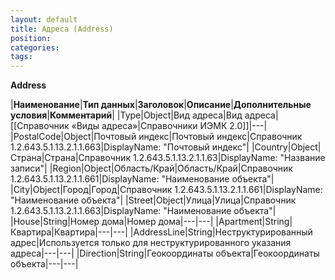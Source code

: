 ```yaml
---
layout: default
title: Адреса (Address)
position: 
categories: 
tags: 
---
```


**Address**

|**Наименование**|**Тип данных**|**Заголовок**|**Описание**|**Дополнительные условия**|**Комментарий**|
|Type|Object|Вид адреса|Вид адреса|[[Справочник «Виды адреса»|Справочники ИЭМК 2.0]]|---|
|PostalCode|Object|Почтовый индекс|Почтовый индекс|Справочник 1.2.643.5.1.13.2.1.1.663|DisplayName: "Почтовый индекс"|
|Country|Object|Страна|Страна|Справочник 1.2.643.5.1.13.2.1.1.63|DisplayName: "Название записи"|
|Region|Object|Область/Край|Область/Край|Справочник 1.2.643.5.1.13.2.1.1.661|DisplayName: "Наименование объекта"|
|City|Object|Город|Город|Справочник 1.2.643.5.1.13.2.1.1.661|DisplayName: "Наименование объекта"|
|Street|Object|Улица|Улица|Справочник 1.2.643.5.1.13.2.1.1.663|DisplayName: "Наименование объекта"|
|House|String|Номер дома|Номер дома|---|---|
|Apartment|String|Квартира|Квартира|---|---|
|AddressLine|String|Неструктурированный адрес|Используется только для неструктурированного указания адреса|---|---|
|Direction|String|Геокоординаты объекта|Геокоординаты объекта|---|---|

